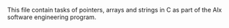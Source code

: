 This file contain tasks of pointers, arrays and strings in C as part of the Alx software engineering program.
